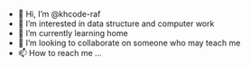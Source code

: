 - 👋 Hi, I’m @khcode-raf
- 👀 I’m interested in data structure and computer work
- 🌱 I’m currently learning home
- 💞️ I’m looking to collaborate on someone who may teach me
- 📫 How to reach me ...

<!---
khcode-raf/khcode-raf is a ✨ special ✨ repository because its `README.md` (this file) appears on your GitHub profile.
You can click the Preview link to take a look at your changes.
--->

